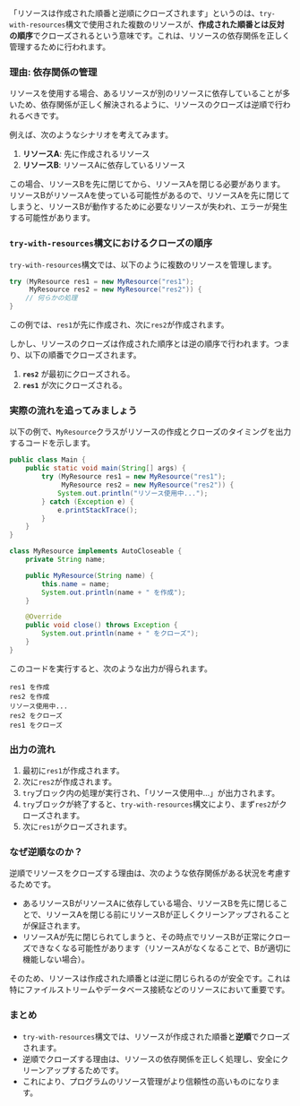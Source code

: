 「リソースは作成された順番と逆順にクローズされます」というのは、`try-with-resources`構文で使用された複数のリソースが、**作成された順番とは反対の順序**でクローズされるという意味です。これは、リソースの依存関係を正しく管理するために行われます。

### 理由: 依存関係の管理

リソースを使用する場合、あるリソースが別のリソースに依存していることが多いため、依存関係が正しく解決されるように、リソースのクローズは逆順で行われるべきです。

例えば、次のようなシナリオを考えてみます。

1. **リソースA**: 先に作成されるリソース
2. **リソースB**: リソースAに依存しているリソース

この場合、リソースBを先に閉じてから、リソースAを閉じる必要があります。リソースBがリソースAを使っている可能性があるので、リソースAを先に閉じてしまうと、リソースBが動作するために必要なリソースが失われ、エラーが発生する可能性があります。

### `try-with-resources`構文におけるクローズの順序

`try-with-resources`構文では、以下のように複数のリソースを管理します。

```java
try (MyResource res1 = new MyResource("res1");
     MyResource res2 = new MyResource("res2")) {
    // 何らかの処理
}
```

この例では、`res1`が先に作成され、次に`res2`が作成されます。

しかし、リソースのクローズは作成された順序とは逆の順序で行われます。つまり、以下の順番でクローズされます。

1. **`res2`** が最初にクローズされる。
2. **`res1`** が次にクローズされる。

### 実際の流れを追ってみましょう

以下の例で、`MyResource`クラスがリソースの作成とクローズのタイミングを出力するコードを示します。

```java
public class Main {
    public static void main(String[] args) {
        try (MyResource res1 = new MyResource("res1");
             MyResource res2 = new MyResource("res2")) {
            System.out.println("リソース使用中...");
        } catch (Exception e) {
            e.printStackTrace();
        }
    }
}

class MyResource implements AutoCloseable {
    private String name;

    public MyResource(String name) {
        this.name = name;
        System.out.println(name + " を作成");
    }

    @Override
    public void close() throws Exception {
        System.out.println(name + " をクローズ");
    }
}
```

このコードを実行すると、次のような出力が得られます。

```
res1 を作成
res2 を作成
リソース使用中...
res2 をクローズ
res1 をクローズ
```

### 出力の流れ

1. 最初に`res1`が作成されます。
2. 次に`res2`が作成されます。
3. `try`ブロック内の処理が実行され、「リソース使用中...」が出力されます。
4. `try`ブロックが終了すると、`try-with-resources`構文により、まず`res2`がクローズされます。
5. 次に`res1`がクローズされます。

### なぜ逆順なのか？

逆順でリソースをクローズする理由は、次のような依存関係がある状況を考慮するためです。

- あるリソースBがリソースAに依存している場合、リソースBを先に閉じることで、リソースAを閉じる前にリソースBが正しくクリーンアップされることが保証されます。
- リソースAが先に閉じられてしまうと、その時点でリソースBが正常にクローズできなくなる可能性があります（リソースAがなくなることで、Bが適切に機能しない場合）。

そのため、リソースは作成された順番とは逆に閉じられるのが安全です。これは特にファイルストリームやデータベース接続などのリソースにおいて重要です。

### まとめ

- `try-with-resources`構文では、リソースが作成された順番と**逆順**でクローズされます。
- 逆順でクローズする理由は、リソースの依存関係を正しく処理し、安全にクリーンアップするためです。
- これにより、プログラムのリソース管理がより信頼性の高いものになります。
